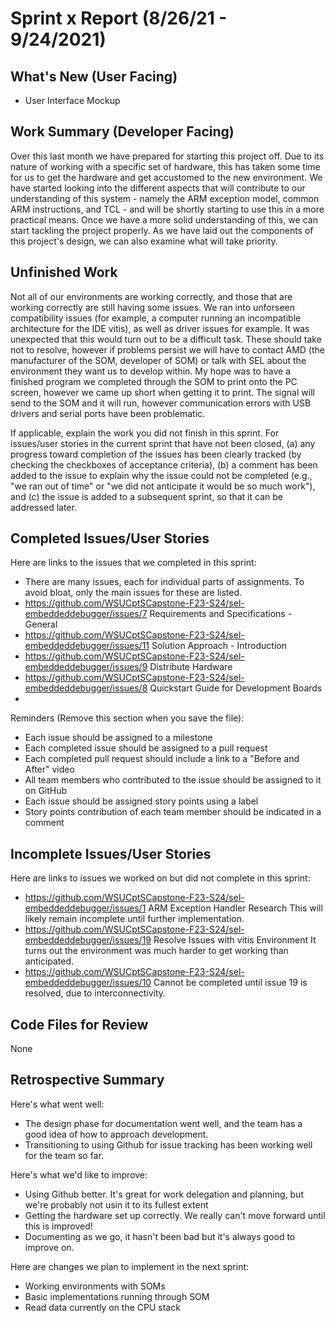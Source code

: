 # Sprint x Report (8/26/21 - 9/24/2021)

## What's New (User Facing)
 * User Interface Mockup

## Work Summary (Developer Facing)
Over this last month we have prepared for starting this project off. Due to its nature of working with a specific set of hardware, this has taken some time for us to get the hardware and get accustomed to the new environment.
We have started looking into the different aspects that will contribute to our understanding of this system - namely the ARM exception model, common ARM instructions, and TCL - and will be shortly starting to use this in a more practical means.
Once we have a more solid understanding of this, we can start tackling the project properly. As we have laid out the components of this project's design, we can also examine what will take priority. 


## Unfinished Work
Not all of our environments are working correctly, and those that are working correctly are still having some issues. We ran into unforseen compatibility issues (for example, a computer running an incompatible architecture for the IDE vitis), as well as driver issues
for example. It was unexpected that this would turn out to be a difficult task. These should take not to resolve, however if problems persist we will have to contact AMD (the manufacturer of the SOM, developer of SOM) or talk with SEL about the environment they want us to
develop within. My hope was to have a finished program we completed through the SOM to print onto the PC screen, however we came up short when getting it to print. The signal will send to the SOM and it will run, however communication errors with USB drivers
and serial ports have been problematic.

If applicable, explain the work you did not finish in this sprint. For issues/user stories in the current sprint that have not been closed, (a) any progress toward completion of the issues has been clearly tracked (by checking the checkboxes of  acceptance criteria), (b) a comment has been added to the issue to explain why the issue could not be completed (e.g., "we ran out of time" or "we did not anticipate it would be so much work"), and (c) the issue is added to a subsequent sprint, so that it can be addressed later.

## Completed Issues/User Stories
Here are links to the issues that we completed in this sprint:

 * There are many issues, each for individual parts of assignments. To avoid bloat, only the main issues for these are listed.
 * https://github.com/WSUCptSCapstone-F23-S24/sel-embeddeddebugger/issues/7 Requirements and Specifications - General 
 * https://github.com/WSUCptSCapstone-F23-S24/sel-embeddeddebugger/issues/11 Solution Approach - Introduction
 * https://github.com/WSUCptSCapstone-F23-S24/sel-embeddeddebugger/issues/9 Distribute Hardware
 * https://github.com/WSUCptSCapstone-F23-S24/sel-embeddeddebugger/issues/8 Quickstart Guide for Development Boards
 * 

 Reminders (Remove this section when you save the file):
  * Each issue should be assigned to a milestone
  * Each completed issue should be assigned to a pull request
  * Each completed pull request should include a link to a "Before and After" video
  * All team members who contributed to the issue should be assigned to it on GitHub
  * Each issue should be assigned story points using a label
  * Story points contribution of each team member should be indicated in a comment
 
 ## Incomplete Issues/User Stories
 Here are links to issues we worked on but did not complete in this sprint:
 
 * https://github.com/WSUCptSCapstone-F23-S24/sel-embeddeddebugger/issues/1 ARM Exception Handler Research
    This will likely remain incomplete until further implementation.
 * https://github.com/WSUCptSCapstone-F23-S24/sel-embeddeddebugger/issues/19 Resolve Issues with vitis Environment
    It turns out the environment was much harder to get working than anticipated.
 * https://github.com/WSUCptSCapstone-F23-S24/sel-embeddeddebugger/issues/10
    Cannot be completed until issue 19 is resolved, due to interconnectivity.


## Code Files for Review
  None
 
## Retrospective Summary
Here's what went well:
  * The design phase for documentation went well, and the team has a good idea of how to approach development.
  * Transitioning to using Github for issue tracking has been working well for the team so far.

 
Here's what we'd like to improve:
   * Using Github better. It's great for work delegation and planning, but we're probably not usin it to its fullest extent
   * Getting the hardware set up correctly. We really can't move forward until this is improved!
   * Documenting as we go, it hasn't been bad but it's always good to improve on.
  
Here are changes we plan to implement in the next sprint:
   * Working environments with SOMs
   * Basic implementations running through SOM
   * Read data currently on the CPU stack